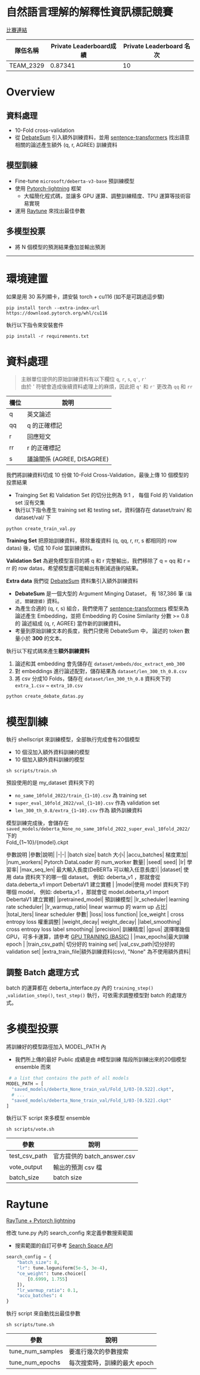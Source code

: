 # 自然語言理解的解釋性資訊標記競賽

[比賽連結](https://tbrain.trendmicro.com.tw/Competitions/Details/26)

|隊伍名稱 |Private Leaderboard成績  |Private Leaderboard 名次|
|-|-|-|
|TEAM_2329| 0.87341|  10|

# Overview

## 資料處理
+  10-Fold cross-validation
+  從  [DebateSum](https://huggingface.co/datasets/Hellisotherpeople/DebateSum) 引入額外訓練資料，並用 [sentence-transformers](https://huggingface.co/sentence-transformers/paraphrase-multilingual-MiniLM-L12-v2) 找出語意相關的論述產生額外 (q, r, AGREE) 訓練資料

## 模型訓練
+ Fine-tune `microsoft/deberta-v3-base` 預訓練模型
+ 使用 [Pytorch-lightning](https://www.pytorchlightning.ai/) 框架
  + 大幅簡化程式碼，並讓多 GPU 運算、調整訓練精度、TPU 運算等技術容易實現
+ 運用 [Raytune](https://docs.ray.io/en/latest/ray-core/examples/using-ray-with-pytorch-lightning.html) 來找出最佳參數

## 多模型投票
+ 將 N 個模型的預測結果疊加並輸出預測

---

# 環境建置

如果是用 30 系列顯卡，請安裝 torch + cu116 (如不是可跳過這步驟)

```
pip install torch --extra-index-url https://download.pytorch.org/whl/cu116
```
執行以下指令來安裝套件
```
pip install -r requirements.txt
```
# 資料處理

> 主辦單位提供的原始訓練資料有以下欄位 `q`, `r`, `s`, `q'`, `r'`  
由於 \' 符號會造成後續資料處理上的麻煩，因此把 `q'` 和 `r'` 更改為 `qq` 和 `rr`  

|欄位|說明|
|-|-|
|q|英文論述|
|qq|q 的正確標記|
|r|回應短文|
|rr|r 的正確標記|
|s|議論關係 (AGREE, DISAGREE)|

我們將訓練資料切成 10 份做 10-Fold Cross-Validation，最後上傳 10 個模型的投票結果  
+ Trainging Set 和 Validation Set 的切分比例為 9:1 ， 每個 Fold 的 Validation set 沒有交集  
+ 執行以下指令產生 training set 和 testing set，資料儲存在 dataset/train/ 和 dataset/val/ 下  
```
python create_train_val.py
```

**Training Set**
把原始訓練資料，移除重複資料 (q, qq, r, rr, s 都相同的 row datas) 後，切成 10 Fold 當訓練資料。

**Validation Set**
為避免模型盲目的將 q 和 r 完整輸出，我們移除了 q = qq 和 r = rr 的 row datas，希望模型盡可能輸出有刪減過後的結果。

**Extra data**
我們從 [DebateSum](https://huggingface.co/datasets/Hellisotherpeople/DebateSum) 資料集引入額外訓練資料
+ **DebateSum** 是一個大型的 Argument Minging Dataset， 有 187,386 筆 `(論述, 關鍵證據)` 資料。
+ 為產生合適的 (q, r, s) 組合，我們使用了 [sentence-transformers](https://huggingface.co/sentence-transformers/paraphrase-multilingual-MiniLM-L12-v2) 模型來為論述產生 Embedding，並把 Embedding 的 Cosine Similarity 分數 >= 0.8 的 論述組成 (q, r, AGREE)  當作新的訓練資料。
+ 考量到原始訓練文本的長度，我們只使用 DebateSum 中， 論述的 token 數量小於 **300** 的文本。

執行以下程式碼來產生**額外訓練資料**
1. 論述和其 embedding 會先儲存在 `dataset/embeds/doc_extract_emb_300` 
2. 對 embeddings 進行論述配對，儲存結果為 `dataset/len_300_th_0.8.csv`
3. 將 csv 分成10 Folds，儲存在 `dataset/len_300_th_0.8` 資料夾下的 `extra_1.csv` ~ `extra_10.csv`

```
python create_debate_datas.py
```

# 模型訓練

執行 shellscript 來訓練模型，全部執行完成會有20個模型
+ 10 個沒加入額外資料訓練的模型
+ 10 個加入額外資料訓練的模型
```
sh scripts/train.sh
```

預設使用的是 my_dataset 資料夾下的    
+ `no_same_10fold_2022/train_{1~10}.csv` 為 training set
+ `super_eval_10fold_2022/val_{1~10}.csv`  作為 validation set
+ `len_300_th_0.8/extra_{1~10}.csv` 作為 額外訓練資料


模型訓練完成後，會儲存在  
`saved_models/deberta_None_no_same_10fold_2022_super_eval_10fold_2022/` 下的  
Fold_{1~10}/{model}.ckpt

參數說明
|參數|說明|
|-|-|
|batch size| batch 大小|
|accu_batches| 梯度累加|
|num_workers| Pytorch DataLoader 的 num_worker 數量|
|seed| seed|
|lr| 學習率|
|max_seq_len| 最大輸入長度(DeBERTa 可以輸入任意長度)|
|dataset| 使用 data 資料夾下的哪一個 dataset。 例如: deberta_v1 ，那就會從 data.deberta_v1 import DebertaV1 建立實體 |
|model|使用 model 資料夾下的哪個 model， 例如: deberta_v1 ，那就會從 model.deberta_v1 import DebertaV1 建立實體|
|pretrained_model| 預訓練模型|
|lr_scheduler| learning rate scheduler|
|lr_warmup_ratio| linear warmup 的 warm up 占比|
|total_iters| linear scheduler 參數|
|loss| loss function|
|ce_weight | cross entropy loss 權重調整|
|weight_decay| weight_decay|
|label_smoothing| cross entropy loss label smoothing|
|precision| 訓練精度|
|gpus| 選擇哪幾個 GPU，可多卡運算，請參考 [GPU TRAINING (BASIC)](https://pytorch-lightning.readthedocs.io/en/stable/accelerators/gpu_basic.html)   |
|max_epochs|最大訓練 epoch |
|train_csv_path| 切分好的 training set|
|val_csv_path|切分好的 validation set|
|extra_train_file|額外訓練資料(csv), "None" 為不使用額外資料|


## 調整 Batch 處理方式

batch 的運算都在 deberta_interface.py 內的 `training_step()` ,`validation_step()`, `test_step()` 執行，可依需求調整模型對 batch 的處理方式。

# 多模型投票

將訓練好的模型路徑加入 MODEL_PATH 內
+ 我們所上傳的最好 Public 成績是由 #模型訓練 階段所訓練出來的20個模型 ensemble 而來
  
```python
 # a list that contains the path of all models
MODEL_PATH = [
  "saved_models/deberta_None_train_val/Fold_1/03-[0.522].ckpt",
  # ...
  "saved_models/deberta_None_train_val/Fold_1/03-[0.522].ckpt"
]
```
執行以下 script 來多模型 ensemble
```
sh scripts/vote.sh
```
|參數|說明|
|-|-|
|test_csv_path| 官方提供的 batch_answer.csv|
|vote_output| 輸出的預測 csv 檔|
|batch_size| batch size|
# Raytune

[RayTune + Pytorch lightning](https://docs.ray.io/en/latest/tune/examples/tune-pytorch-lightning.html)

修改 tune.py 內的 search_config 來定義參數搜索範圍
+ 搜索範圍的自訂可參考 [Search Space API](https://docs.ray.io/en/latest/tune/api_docs/search_space.html#tune-choice)

```python
search_config = {
    "batch_size": 8,
    "lr": tune.loguniform(5e-5, 3e-4),
    "ce_weight": tune.choice([
        [0.6999, 1.755]
    ]),
    "lr_warmup_ratio": 0.1,
    "accu_batches": 4
}
```
執行 script 來自動找出最佳參數  
```
sh scripts/tune.sh
```

|參數|說明|
|-|-|
|tune_num_samples| 要進行幾次的參數搜索|
|tune_num_epochs| 每次搜索時，訓練的最大 epoch|

